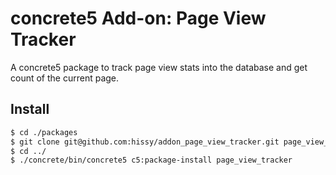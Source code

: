 # concrete5 Add-on: Page View Tracker

A concrete5 package to track page view stats into the database and get count of the current page.

## Install

```bash
$ cd ./packages
$ git clone git@github.com:hissy/addon_page_view_tracker.git page_view_tracker
$ cd ../
$ ./concrete/bin/concrete5 c5:package-install page_view_tracker
```
